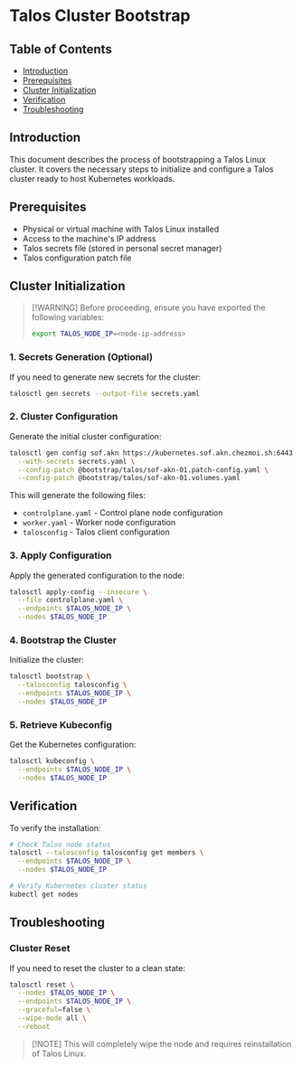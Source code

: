 # Talos Cluster Bootstrap

## Table of Contents

* [Introduction](#introduction)
* [Prerequisites](#prerequisites)
* [Cluster Initialization](#cluster-initialization)
* [Verification](#verification)
* [Troubleshooting](#troubleshooting)

## Introduction

This document describes the process of bootstrapping a Talos Linux cluster. It covers the necessary steps to initialize and configure a Talos cluster ready to host Kubernetes workloads.

## Prerequisites

* Physical or virtual machine with Talos Linux installed
* Access to the machine's IP address
* Talos secrets file (stored in personal secret manager)
* Talos configuration patch file

## Cluster Initialization

> \[!WARNING]
> Before proceeding, ensure you have exported the following variables:
>
> ```sh
> export TALOS_NODE_IP=<node-ip-address>
> ```

### 1. Secrets Generation (Optional)

If you need to generate new secrets for the cluster:

```bash
talosctl gen secrets --output-file secrets.yaml
```

### 2. Cluster Configuration

Generate the initial cluster configuration:

```bash
talosctl gen config sof.akn https://kubernetes.sof.akn.chezmoi.sh:6443 \
  --with-secrets secrets.yaml \
  --config-patch @bootstrap/talos/sof-akn-01.patch-config.yaml \
  --config-patch @bootstrap/talos/sof-akn-01.volumes.yaml
```

This will generate the following files:

* `controlplane.yaml` - Control plane node configuration
* `worker.yaml` - Worker node configuration
* `talosconfig` - Talos client configuration

### 3. Apply Configuration

Apply the generated configuration to the node:

```bash
talosctl apply-config --insecure \
  --file controlplane.yaml \
  --endpoints $TALOS_NODE_IP \
  --nodes $TALOS_NODE_IP
```

### 4. Bootstrap the Cluster

Initialize the cluster:

```bash
talosctl bootstrap \
  --talosconfig talosconfig \
  --endpoints $TALOS_NODE_IP \
  --nodes $TALOS_NODE_IP
```

### 5. Retrieve Kubeconfig

Get the Kubernetes configuration:

```bash
talosctl kubeconfig \
  --endpoints $TALOS_NODE_IP \
  --nodes $TALOS_NODE_IP
```

## Verification

To verify the installation:

```bash
# Check Talos node status
talosctl --talosconfig talosconfig get members \
  --endpoints $TALOS_NODE_IP \
  --nodes $TALOS_NODE_IP

# Verify Kubernetes cluster status
kubectl get nodes
```

## Troubleshooting

### Cluster Reset

If you need to reset the cluster to a clean state:

```bash
talosctl reset \
  --nodes $TALOS_NODE_IP \
  --endpoints $TALOS_NODE_IP \
  --graceful=false \
  --wipe-mode all \
  --reboot
```

> \[!NOTE]
> This will completely wipe the node and requires reinstallation of Talos Linux.
